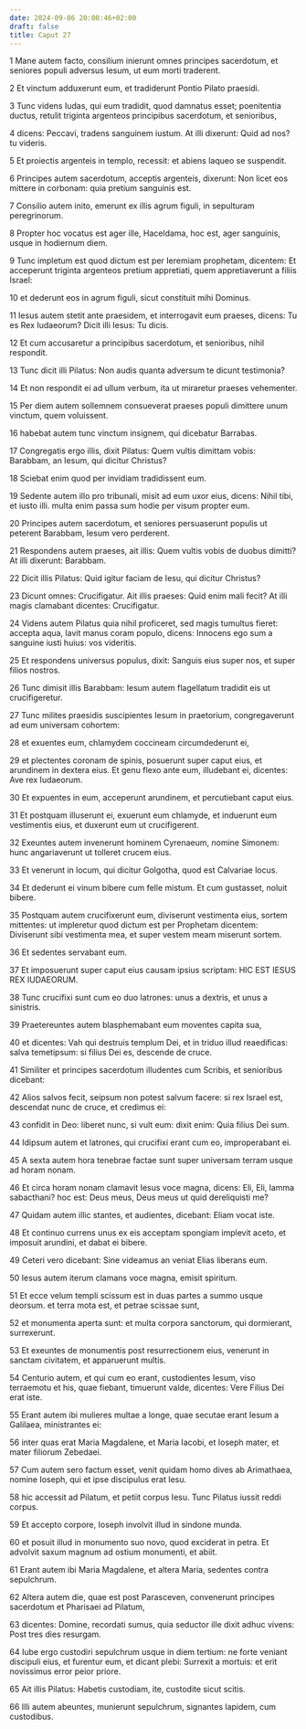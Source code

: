 ```yaml
---
date: 2024-09-06 20:00:46+02:00
draft: false
title: Caput 27
---
```





1 Mane autem facto, consilium inierunt omnes principes sacerdotum, et seniores populi adversus Iesum, ut eum morti traderent.

2 Et vinctum adduxerunt eum, et tradiderunt Pontio Pilato praesidi.

3 Tunc videns Iudas, qui eum tradidit, quod damnatus esset; poenitentia ductus, retulit triginta argenteos principibus sacerdotum, et senioribus,

4 dicens: Peccavi, tradens sanguinem iustum. At illi dixerunt: Quid ad nos? tu videris.

5 Et proiectis argenteis in templo, recessit: et abiens laqueo se suspendit.

6 Principes autem sacerdotum, acceptis argenteis, dixerunt: Non licet eos mittere in corbonam: quia pretium sanguinis est.

7 Consilio autem inito, emerunt ex illis agrum figuli, in sepulturam peregrinorum.

8 Propter hoc vocatus est ager ille, Haceldama, hoc est, ager sanguinis, usque in hodiernum diem.

9 Tunc impletum est quod dictum est per Ieremiam prophetam, dicentem: Et acceperunt triginta argenteos pretium appretiati, quem appretiaverunt a filiis Israel:

10 et dederunt eos in agrum figuli, sicut constituit mihi Dominus.

11 Iesus autem stetit ante praesidem, et interrogavit eum praeses, dicens: Tu es Rex Iudaeorum? Dicit illi Iesus: Tu dicis.

12 Et cum accusaretur a principibus sacerdotum, et senioribus, nihil respondit.

13 Tunc dicit illi Pilatus: Non audis quanta adversum te dicunt testimonia?

14 Et non respondit ei ad ullum verbum, ita ut miraretur praeses vehementer.

15 Per diem autem sollemnem consueverat praeses populi dimittere unum vinctum, quem voluissent.

16 habebat autem tunc vinctum insignem, qui dicebatur Barrabas.

17 Congregatis ergo illis, dixit Pilatus: Quem vultis dimittam vobis: Barabbam, an Iesum, qui dicitur Christus?

18 Sciebat enim quod per invidiam tradidissent eum.

19 Sedente autem illo pro tribunali, misit ad eum uxor eius, dicens: Nihil tibi, et iusto illi. multa enim passa sum hodie per visum propter eum.

20 Principes autem sacerdotum, et seniores persuaserunt populis ut peterent Barabbam, Iesum vero perderent.

21 Respondens autem praeses, ait illis: Quem vultis vobis de duobus dimitti? At illi dixerunt: Barabbam.

22 Dicit illis Pilatus: Quid igitur faciam de Iesu, qui dicitur Christus?

23 Dicunt omnes: Crucifigatur. Ait illis praeses: Quid enim mali fecit? At illi magis clamabant dicentes: Crucifigatur.

24 Videns autem Pilatus quia nihil proficeret, sed magis tumultus fieret: accepta aqua, lavit manus coram populo, dicens: Innocens ego sum a sanguine iusti huius: vos videritis.

25 Et respondens universus populus, dixit: Sanguis eius super nos, et super filios nostros.

26 Tunc dimisit illis Barabbam: Iesum autem flagellatum tradidit eis ut crucifigeretur.

27 Tunc milites praesidis suscipientes Iesum in praetorium, congregaverunt ad eum universam cohortem:

28 et exuentes eum, chlamydem coccineam circumdederunt ei,

29 et plectentes coronam de spinis, posuerunt super caput eius, et arundinem in dextera eius. Et genu flexo ante eum, illudebant ei, dicentes: Ave rex Iudaeorum.

30 Et expuentes in eum, acceperunt arundinem, et percutiebant caput eius.

31 Et postquam illuserunt ei, exuerunt eum chlamyde, et induerunt eum vestimentis eius, et duxerunt eum ut crucifigerent.

32 Exeuntes autem invenerunt hominem Cyrenaeum, nomine Simonem: hunc angariaverunt ut tolleret crucem eius.

33 Et venerunt in locum, qui dicitur Golgotha, quod est Calvariae locus.

34 Et dederunt ei vinum bibere cum felle mistum. Et cum gustasset, noluit bibere.

35 Postquam autem crucifixerunt eum, diviserunt vestimenta eius, sortem mittentes: ut impleretur quod dictum est per Prophetam dicentem: Diviserunt sibi vestimenta mea, et super vestem meam miserunt sortem.

36 Et sedentes servabant eum.

37 Et imposuerunt super caput eius causam ipsius scriptam: HIC EST IESUS REX IUDAEORUM.

38 Tunc crucifixi sunt cum eo duo latrones: unus a dextris, et unus a sinistris.

39 Praetereuntes autem blasphemabant eum moventes capita sua,

40 et dicentes: Vah qui destruis templum Dei, et in triduo illud reaedificas: salva temetipsum: si filius Dei es, descende de cruce.

41 Similiter et principes sacerdotum illudentes cum Scribis, et senioribus dicebant:

42 Alios salvos fecit, seipsum non potest salvum facere: si rex Israel est, descendat nunc de cruce, et credimus ei:

43 confidit in Deo: liberet nunc, si vult eum: dixit enim: Quia filius Dei sum.

44 Idipsum autem et latrones, qui crucifixi erant cum eo, improperabant ei.

45 A sexta autem hora tenebrae factae sunt super universam terram usque ad horam nonam.

46 Et circa horam nonam clamavit Iesus voce magna, dicens: Eli, Eli, lamma sabacthani? hoc est: Deus meus, Deus meus ut quid dereliquisti me?

47 Quidam autem illic stantes, et audientes, dicebant: Eliam vocat iste.

48 Et continuo currens unus ex eis acceptam spongiam implevit aceto, et imposuit arundini, et dabat ei bibere.

49 Ceteri vero dicebant: Sine videamus an veniat Elias liberans eum.

50 Iesus autem iterum clamans voce magna, emisit spiritum.

51 Et ecce velum templi scissum est in duas partes a summo usque deorsum. et terra mota est, et petrae scissae sunt,

52 et monumenta aperta sunt: et multa corpora sanctorum, qui dormierant, surrexerunt.

53 Et exeuntes de monumentis post resurrectionem eius, venerunt in sanctam civitatem, et apparuerunt multis.

54 Centurio autem, et qui cum eo erant, custodientes Iesum, viso terraemotu et his, quae fiebant, timuerunt valde, dicentes: Vere Filius Dei erat iste.

55 Erant autem ibi mulieres multae a longe, quae secutae erant Iesum a Galilaea, ministrantes ei:

56 inter quas erat Maria Magdalene, et Maria Iacobi, et Ioseph mater, et mater filiorum Zebedaei.

57 Cum autem sero factum esset, venit quidam homo dives ab Arimathaea, nomine Ioseph, qui et ipse discipulus erat Iesu.

58 hic accessit ad Pilatum, et petiit corpus Iesu. Tunc Pilatus iussit reddi corpus.

59 Et accepto corpore, Ioseph involvit illud in sindone munda.

60 et posuit illud in monumento suo novo, quod exciderat in petra. Et advolvit saxum magnum ad ostium monumenti, et abiit.

61 Erant autem ibi Maria Magdalene, et altera Maria, sedentes contra sepulchrum.

62 Altera autem die, quae est post Parasceven, convenerunt principes sacerdotum et Pharisaei ad Pilatum,

63 dicentes: Domine, recordati sumus, quia seductor ille dixit adhuc vivens: Post tres dies resurgam.

64 Iube ergo custodiri sepulchrum usque in diem tertium: ne forte veniant discipuli eius, et furentur eum, et dicant plebi: Surrexit a mortuis: et erit novissimus error peior priore.

65 Ait illis Pilatus: Habetis custodiam, ite, custodite sicut scitis.

66 Illi autem abeuntes, munierunt sepulchrum, signantes lapidem, cum custodibus.

